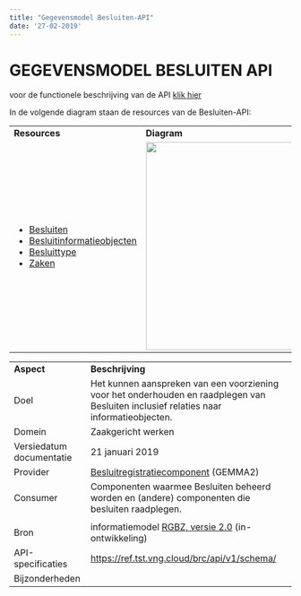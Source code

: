 ```yaml
---
title: "Gegevensmodel Besluiten-API"
date: '27-02-2019'
---
```


# GEGEVENSMODEL BESLUITEN API

voor de functionele beschrijving van de API <a href="https://github.com/VNG-Realisatie/gemma-zaken/blob/Remkodehaas-patch-3/docs/_content/overige/functioneel/besluiten_api.md">klik hier</a>


In de volgende diagram staan de resources van de Besluiten-API:

<table>
<tbody>
<tr class="odd">
<td><strong>Resources</strong></td>
<td><strong>Diagram</strong></td>
</tr>
<tr class="even">
<td><ul> 
<li><a href="https://github.com/VNG-Realisatie/gemma-zaken/blob/Remkodehaas-patch-3/docs/_content/overige/functioneel/besluiten_api.md#resource-besluiten">Besluiten</a></li>
<li><a href="https://github.com/VNG-Realisatie/gemma-zaken/blob/Remkodehaas-patch-3/docs/_content/overige/functioneel/besluiten_api.md#resource-besluitinformatieobjecten">Besluitinformatieobjecten</a></li>
<li><a href="https://github.com/VNG-Realisatie/gemma-zaken/blob/Remkodehaas-patch-3/docs/_content/overige/functioneel/zaaktypen_api.md#resource-besluittype">Besluittype</a></li>
<li><a href="https://github.com/VNG-Realisatie/gemma-zaken/blob/Remkodehaas-patch-3/docs/_content/overige/functioneel/zaken_api.md#resource-zaken">Zaken</a></li>
</ul></td>
<td><img src="https://github.com/VNG-Realisatie/gemma-zaken/blob/Remkodehaas-patch-3/docs/_content/overige/functioneel/assets/gegevensmodel_besluit_compact.png" width="706" height="371" border="0" " /></td>
</tr>
</tbody>
</table>


<table>
<tbody>
<tr class="odd">
<td><strong>Aspect</strong></td>
<td><strong>Beschrijving</strong></td>
</tr>
<tr class="even">
<td>Doel</td>
<td>Het kunnen aanspreken van een voorziening voor het onderhouden en raadplegen van Besluiten inclusief relaties naar informatieobjecten.</td>
</tr>
<tr class="odd">
<td>Domein</td>
<td>Zaakgericht werken</td>
</tr>
<tr class="even">
<td>Versiedatum documentatie</td>
<td>21 januari 2019</td>
</tr>
<tr class="odd">
<td>Provider</td>
<td><a href=""><span class="underline">Besluitregistratiecomponent</span></a> (GEMMA2)</td>
</tr>
<tr class="even">
<td>Consumer</td>
<td>Componenten waarmee Besluiten beheerd worden en (andere) componenten die besluiten raadplegen.</td>
</tr>
<tr class="odd">
<td></td>
<td></td>
</tr>
<tr class="even">
<td>Bron</td>
<td>informatiemodel <a href="https://www.gemmaonline.nl/index.php/RGBZ_2.0_in_ontwikkeling"><span class="underline">RGBZ, versie 2.0</span></a> (in-ontwikkeling)</td>
</tr>
<tr class="odd">
<td>API-specificaties</td>
<td><a href="https://ref.tst.vng.cloud/brc/api/v1/schema/"><span class="underline">https://ref.tst.vng.cloud/brc/api/v1/schema/</span></a></td>
</tr>
<tr class="even">
<td>Bijzonderheden</td>
<td></td>
</tr>
</tbody>
</table>
